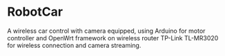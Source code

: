 # RobotCar
A wireless car control with camera equipped, using Arduino for motor controller and OpenWrt framework on wireless router TP-Link TL-MR3020 for wireless connection and camera streaming.


